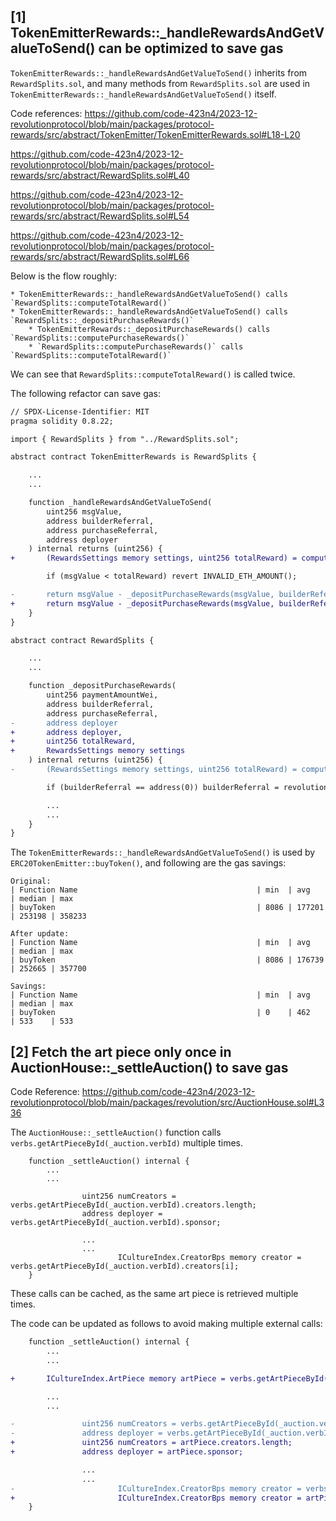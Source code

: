 ## [1] TokenEmitterRewards::_handleRewardsAndGetValueToSend() can be optimized to save gas

`TokenEmitterRewards::_handleRewardsAndGetValueToSend()` inherits from `RewardSplits.sol`, and many methods from `RewardSplits.sol` are used in `TokenEmitterRewards::_handleRewardsAndGetValueToSend()` itself.

Code references:
https://github.com/code-423n4/2023-12-revolutionprotocol/blob/main/packages/protocol-rewards/src/abstract/TokenEmitter/TokenEmitterRewards.sol#L18-L20

https://github.com/code-423n4/2023-12-revolutionprotocol/blob/main/packages/protocol-rewards/src/abstract/RewardSplits.sol#L40

https://github.com/code-423n4/2023-12-revolutionprotocol/blob/main/packages/protocol-rewards/src/abstract/RewardSplits.sol#L54

https://github.com/code-423n4/2023-12-revolutionprotocol/blob/main/packages/protocol-rewards/src/abstract/RewardSplits.sol#L66

Below is the flow roughly:

```solidity
* TokenEmitterRewards::_handleRewardsAndGetValueToSend() calls `RewardSplits::computeTotalReward()`
* TokenEmitterRewards::_handleRewardsAndGetValueToSend() calls `RewardSplits::_depositPurchaseRewards()`
    * TokenEmitterRewards::_depositPurchaseRewards() calls `RewardSplits::computePurchaseRewards()`
    * `RewardSplits::computePurchaseRewards()` calls `RewardSplits::computeTotalReward()`
```

We can see that `RewardSplits::computeTotalReward()` is called twice.

The following refactor can save gas:

```diff
// SPDX-License-Identifier: MIT
pragma solidity 0.8.22;

import { RewardSplits } from "../RewardSplits.sol";

abstract contract TokenEmitterRewards is RewardSplits {

    ...
    ...

    function _handleRewardsAndGetValueToSend(
        uint256 msgValue,
        address builderReferral,
        address purchaseReferral,
        address deployer
    ) internal returns (uint256) {
+       (RewardsSettings memory settings, uint256 totalReward) = computePurchaseRewards(msgValue);

        if (msgValue < totalReward) revert INVALID_ETH_AMOUNT();

-       return msgValue - _depositPurchaseRewards(msgValue, builderReferral, purchaseReferral, deployer);
+       return msgValue - _depositPurchaseRewards(msgValue, builderReferral, purchaseReferral, deployer, totalReward, settings);
    }
}

abstract contract RewardSplits {

    ...
    ...

    function _depositPurchaseRewards(
        uint256 paymentAmountWei,
        address builderReferral,
        address purchaseReferral,
-       address deployer
+       address deployer,
+       uint256 totalReward,
+       RewardsSettings memory settings
    ) internal returns (uint256) {
-       (RewardsSettings memory settings, uint256 totalReward) = computePurchaseRewards(paymentAmountWei);

        if (builderReferral == address(0)) builderReferral = revolutionRewardRecipient;

        ...
        ...
    }
}
```

The `TokenEmitterRewards::_handleRewardsAndGetValueToSend()` is used by `ERC20TokenEmitter::buyToken()`, and following are the gas savings:

```
Original:
| Function Name                                        | min  | avg    | median | max
| buyToken                                             | 8086 | 177201 | 253198 | 358233

After update:
| Function Name                                        | min  | avg    | median | max
| buyToken                                             | 8086 | 176739 | 252665 | 357700

Savings:
| Function Name                                        | min  | avg    | median | max
| buyToken                                             | 0    | 462    | 533    | 533
```

## [2] Fetch the art piece only once in AuctionHouse::_settleAuction() to save gas

Code Reference:
https://github.com/code-423n4/2023-12-revolutionprotocol/blob/main/packages/revolution/src/AuctionHouse.sol#L336

The `AuctionHouse::_settleAuction()` function calls `verbs.getArtPieceById(_auction.verbId)` multiple times.

```solidity
    function _settleAuction() internal {
        ...
        ...

                uint256 numCreators = verbs.getArtPieceById(_auction.verbId).creators.length;
                address deployer = verbs.getArtPieceById(_auction.verbId).sponsor;

                ...
                ...
                        ICultureIndex.CreatorBps memory creator = verbs.getArtPieceById(_auction.verbId).creators[i];
    }
```

These calls can be cached, as the same art piece is retrieved multiple times.

The code can be updated as follows to avoid making multiple external calls:

```diff
    function _settleAuction() internal {
        ...
        ...

+       ICultureIndex.ArtPiece memory artPiece = verbs.getArtPieceById(_auction.verbId);

        ...
        ...

-               uint256 numCreators = verbs.getArtPieceById(_auction.verbId).creators.length;
-               address deployer = verbs.getArtPieceById(_auction.verbId).sponsor;
+               uint256 numCreators = artPiece.creators.length;
+               address deployer = artPiece.sponsor;

                ...
                ...
-                       ICultureIndex.CreatorBps memory creator = verbs.getArtPieceById(_auction.verbId).creators[i];
+                       ICultureIndex.CreatorBps memory creator = artPiece.creators[i];
    }
```